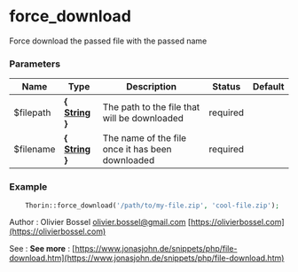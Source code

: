 # force_download

Force download the passed file with the passed name


### Parameters
Name  |  Type  |  Description  |  Status  |  Default
------------  |  ------------  |  ------------  |  ------------  |  ------------
$filepath  |  **{ [String](http://php.net/manual/en/language.types.string.php) }**  |  The path to the file that will be downloaded  |  required  |
$filename  |  **{ [String](http://php.net/manual/en/language.types.string.php) }**  |  The name of the file once it has been downloaded  |  required  |

### Example
```php
	Thorin::force_download('/path/to/my-file.zip', 'cool-file.zip');
```
Author : Olivier Bossel [olivier.bossel@gmail.com](mailto:olivier.bossel@gmail.com) [https://olivierbossel.com](https://olivierbossel.com)

See : **See more** : [https://www.jonasjohn.de/snippets/php/file-download.htm](https://www.jonasjohn.de/snippets/php/file-download.htm)